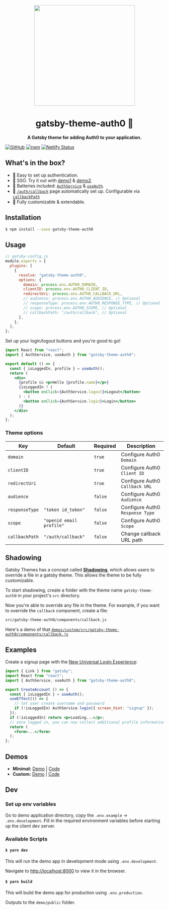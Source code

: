 <div align="center">
  <img width="320" src="https://raw.githubusercontent.com/epilande/gatsby-theme-auth0/master/demos/gatsby-theme-shared-ui/src/GatsbyAuth0.svg?sanitize=true">
  <h1>gatsby-theme-auth0 🔐</h1>
</div>

<p align="center">
  <strong>A Gatsby theme for adding Auth0 to your application.</strong>
</p>

[![GitHub](https://img.shields.io/github/license/epilande/gatsby-theme-auth0?style=flat-square)](https://github.com/epilande/gatsby-theme-auth0/blob/master/LICENSE)
[![npm](https://img.shields.io/npm/v/gatsby-theme-auth0?style=flat-square)](https://www.npmjs.com/package/gatsby-theme-auth0)
[![Netlify Status](https://api.netlify.com/api/v1/badges/c495103e-b0fc-4378-adea-9845c8c1476c/deploy-status)](https://app.netlify.com/sites/gatsby-theme-auth0/deploys)

## What's in the box?

- 💯 Easy to set up authentication.
- 🔑 SSO. Try it out with [demo1](https://gatsby-theme-auth0.netlify.com/) & [demo2](https://gatsby-theme-auth0-custom.netlify.com/).
- 🔋 Batteries included: [`AuthService`](https://github.com/epilande/gatsby-theme-auth0/blob/master/gatsby-theme-auth0/src/auth/service.ts) & [`useAuth`](https://github.com/epilande/gatsby-theme-auth0/blob/master/gatsby-theme-auth0/src/hooks/useAuth.ts).
- 🤙 [`/auth/callback`](https://github.com/epilande/gatsby-theme-auth0/blob/master/gatsby-theme-auth0/src/pages/auth/callback.tsx) page automatically set up. Configurable via [`callbackPath`](#theme-options)
- 🎨 Fully customizable & extendable.

## Installation

```sh
$ npm install --save gatsby-theme-auth0
```

## Usage

```js
// gatsby-config.js
module.exports = {
  plugins: [
    {
      resolve: "gatsby-theme-auth0",
      options: {
        domain: process.env.AUTH0_DOMAIN,
        clientID: process.env.AUTH0_CLIENT_ID,
        redirectUri: process.env.AUTH0_CALLBACK_URL,
        // audience: process.env.AUTH0_AUDIENCE, // Optional
        // responseType: process.env.AUTH0_RESPONSE_TYPE, // Optional
        // scope: process.env.AUTH0_SCOPE, // Optional
        // callbackPath: "/auth/callback", // Optional
      },
    },
  ],
};
```

Set up your login/logout buttons and you're good to go!

```jsx
import React from "react";
import { AuthService, useAuth } from "gatsby-theme-auth0";

export default () => {
  const { isLoggedIn, profile } = useAuth();
  return (
    <div>
      {profile && <p>Hello {profile.name}</p>}
      {isLoggedIn ? (
        <button onClick={AuthService.logout}>Logout</button>
      ) : (
        <button onClick={AuthService.login}>Login</button>
      )}
    </div>
  );
};
```

### Theme options

| Key            | Default                  | Required | Description                     |
| -------------- | ------------------------ | -------- | ------------------------------- |
| `domain`       |                          | `true`   | Configure Auth0 `Domain`        |
| `clientID`     |                          | `true`   | Configure Auth0 `Client ID`     |
| `redirectUri`  |                          | `true`   | Configure Auth0 `Callback URL`  |
| `audience`     |                          | `false`  | Configure Auth0 `Audience`      |
| `responseType` | `"token id_token"`       | `false`  | Configure Auth0 `Response Type` |
| `scope`        | `"openid email profile"` | `false`  | Configure Auth0 `Scope`         |
| `callbackPath` | `"/auth/callback"`       | `false`  | Change callback URL path        |

## Shadowing

Gatsby Themes has a concept called [**Shadowing**](https://www.gatsbyjs.org/blog/2019-04-29-component-shadowing/), which allows users to override a file in a gatsby theme. This allows the theme to be fully customizable.

To start shadowing, create a folder with the theme name `gatsby-theme-auth0` in your project's `src` directory.

Now you're able to override any file in the theme. For example, if you want to override the `callback` component, create a file:

```sh
src/gatsby-theme-auth0/components/callback.js
```

Here's a demo of that [`demos/custom/src/gatsby-theme-auth0/components/callback.js`](https://github.com/epilande/gatsby-theme-auth0/blob/master/demos/custom/src/gatsby-theme-auth0/components/callback.tsx)

## Examples

Create a signup page with the [New Universal Login Experience](https://auth0.com/docs/universal-login/new#signup):

```jsx
import { Link } from "gatsby";
import React from "react";
import { AuthService, useAuth } from "gatsby-theme-auth0";

export CreateAccount () => {
  const { isLoggedIn } = useAuth();
  useEffect(() => {
    // let user create username and password
    if (!isLoggedIn) AuthService.login({ screen_hint: "signup" }); 
  });
  if (!isLoggedIn) return <p>Loading...</p>;
  // once logged in, you can now collect additional profile information, such as name, phone, etc.
  return (
    <form>...</form>
  );
};
```

## Demos

- **Minimal:** [Demo](https://gatsby-theme-auth0.netlify.com/) | [Code](https://github.com/epilande/gatsby-theme-auth0/tree/master/demos/minimal)
- **Custom:** [Demo](https://gatsby-theme-auth0-custom.netlify.com/) | [Code](https://github.com/epilande/gatsby-theme-auth0/tree/master/demos/custom)

## Dev

### Set up env variables

Go to demo application directory, copy the `.env.example` -> `.env.development`. Fill in the required environment variables before starting up the client dev server.

### Available Scripts

#### `$ yarn dev`

This will run the demo app in development mode using `.env.development`.

Navigate to [http://localhost:8000](http://localhost:8000) to view it in the browser.

#### `$ yarn build`

This will build the demo app for production using `.env.production`.

Outputs to the `demo/public` folder.
